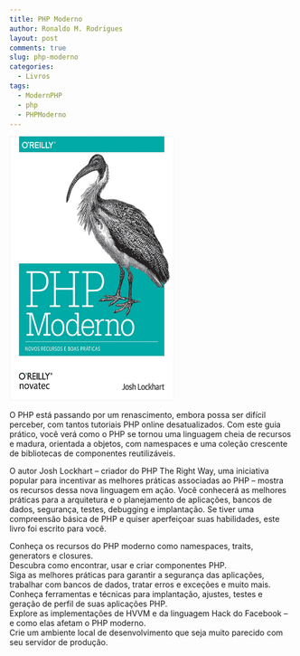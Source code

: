 ```yaml
---
title: PHP Moderno
author: Ronaldo M. Rodrigues
layout: post
comments: true
slug: php-moderno
categories:
  - Livros
tags:
  - ModernPHP
  - php
  - PHPModerno
---
```

<img class="wp-image-208 alignleft" src="/uploads/2015/09/capa-modern-php.jpg" alt="capa-modern-php" width="291" height="467" />

O PHP está passando por um renascimento, embora possa ser difícil perceber, com tantos tutoriais PHP online desatualizados. Com este guia prático, você verá como o PHP se tornou uma linguagem cheia de recursos e madura, orientada a objetos, com namespaces e uma coleção crescente de bibliotecas de componentes reutilizáveis.

O autor Josh Lockhart – criador do PHP The Right Way, uma iniciativa popular para incentivar as melhores práticas associadas ao PHP – mostra os recursos dessa nova linguagem em ação. Você conhecerá as melhores práticas para a arquitetura e o planejamento de aplicações, bancos de dados, segurança, testes, debugging e implantação. Se tiver uma compreensão básica de PHP e quiser aperfeiçoar suas habilidades, este livro foi escrito para você.

Conheça os recursos do PHP moderno como namespaces, traits, generators e closures.  
Descubra como encontrar, usar e criar componentes PHP.  
Siga as melhores práticas para garantir a segurança das aplicações, trabalhar com bancos de dados, tratar erros e exceções e muito mais.  
Conheça ferramentas e técnicas para implantação, ajustes, testes e geração de perfil de suas aplicações PHP.  
Explore as implementações de HVVM e da linguagem Hack do Facebook – e como elas afetam o PHP moderno.  
Crie um ambiente local de desenvolvimento que seja muito parecido com seu servidor de produção.